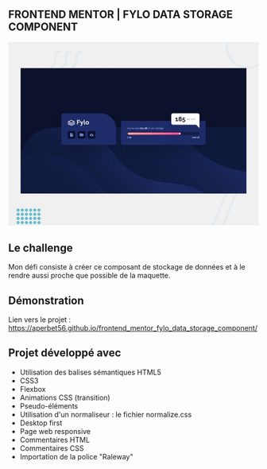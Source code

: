 ## FRONTEND MENTOR | FYLO DATA STORAGE COMPONENT

![Design preview for the fylo data storage component project](./design/desktop-preview.jpg)

## Le challenge

Mon défi consiste à créer ce composant de stockage de données et à le rendre aussi proche que possible de la maquette.

## Démonstration

Lien vers le projet : https://aperbet56.github.io/frontend_mentor_fylo_data_storage_component/

## Projet développé avec

- Utilisation des balises sémantiques HTML5
- CSS3
- Flexbox
- Animations CSS (transition)
- Pseudo-éléments
- Utilisation d'un normaliseur : le fichier normalize.css
- Desktop first
- Page web responsive
- Commentaires HTML
- Commentaires CSS
- Importation de la police "Raleway"
